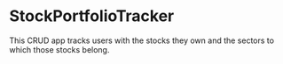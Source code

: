 # StockPortfolioTracker
This CRUD app tracks users with the stocks they own and the sectors to which those stocks belong.

